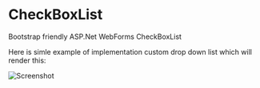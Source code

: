 CheckBoxList
============

Bootstrap friendly ASP.Net WebForms CheckBoxList

Here is simle example of implementation custom drop down list which will render this:

![Screenshot](/Screenshots/Screenshot.png?raw=true "Screenshot")
